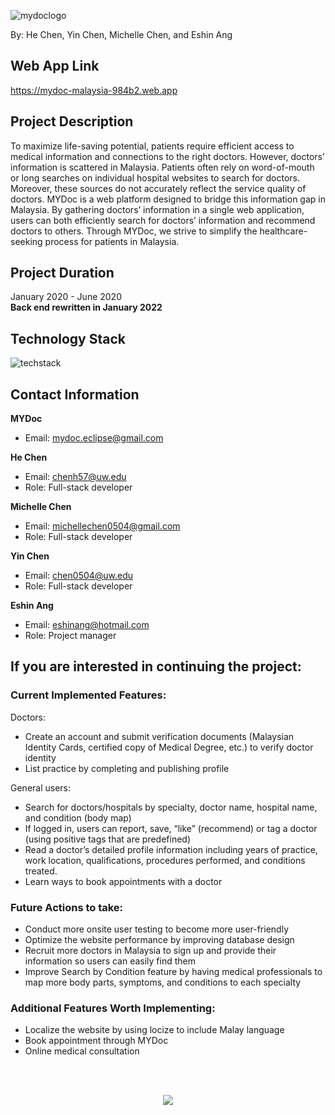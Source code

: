 ![mydoclogo](https://user-images.githubusercontent.com/32310896/82287189-3172a400-99d2-11ea-8f68-50942ae2f4a5.png)

By: He Chen, Yin Chen, Michelle Chen, and Eshin Ang

## Web App Link

https://mydoc-malaysia-984b2.web.app

## Project Description

To maximize life-saving potential, patients require efficient access to medical information and connections to the right doctors. However, doctors’ information is scattered in Malaysia. Patients often rely on word-of-mouth or long searches on individual hospital websites to search for doctors. Moreover, these sources do not accurately reflect the service quality of doctors. MYDoc is a web platform designed to bridge this information gap in Malaysia. By gathering doctors’ information in a single web application, users can both efficiently search for doctors’ information and recommend doctors to others. Through MYDoc, we strive to simplify the healthcare-seeking process for patients in Malaysia.

## Project Duration

January 2020 - June 2020<br>
**Back end rewritten in January 2022**

## Technology Stack

![techstack](https://user-images.githubusercontent.com/32310896/82286369-2585e280-99d0-11ea-8fdb-4764ac76edf5.png)

## Contact Information

**MYDoc**

- Email: mydoc.eclipse@gmail.com

**He Chen**

- Email: chenh57@uw.edu
- Role: Full-stack developer

**Michelle Chen**

- Email: michellechen0504@gmail.com
- Role: Full-stack developer

**Yin Chen**

- Email: chen0504@uw.edu
- Role: Full-stack developer

**Eshin Ang**

- Email: eshinang@hotmail.com
- Role: Project manager

## If you are interested in continuing the project:

### Current Implemented Features:

Doctors:

- Create an account and submit verification documents (Malaysian Identity Cards, certified copy of Medical Degree, etc.) to verify doctor identity
- List practice by completing and publishing profile

General users:

- Search for doctors/hospitals by specialty, doctor name, hospital name, and condition (body map)
- If logged in, users can report, save, “like” (recommend) or tag a doctor (using positive tags that are predefined)
- Read a doctor’s detailed profile information including years of practice, work location, qualifications, procedures performed, and conditions treated.
- Learn ways to book appointments with a doctor

### Future Actions to take:

- Conduct more onsite user testing to become more user-friendly
- Optimize the website performance by improving database design
- Recruit more doctors in Malaysia to sign up and provide their information so users can easily find them
- Improve Search by Condition feature by having medical professionals to map more body parts, symptoms, and conditions to each specialty

### Additional Features Worth Implementing:

- Localize the website by using locize to include Malay language
- Book appointment through MYDoc
- Online medical consultation

<br></br>

<p align="center">
    <img src="https://user-images.githubusercontent.com/32310896/82286940-8a8e0800-99d1-11ea-96c3-5c406dea7174.png">
  </p>
